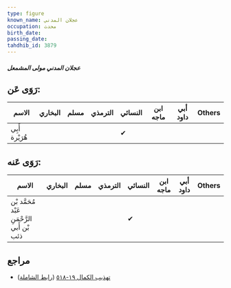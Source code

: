 ```yaml
---
type: figure
known_name: عجلان المدني
occupation: محدث
birth_date:
passing_date:
tahdhib_id: 3879
---
```

##### عجلان المدني مولى المشمعل

## رَوَى عَن:
| الاسم          | البخاري | مسلم | الترمذي | النسائي | ابن ماجه | أبي داود | Others |
| -------------- | ------- | ---- | ------- | ------- | -------- | -------- | ------ |
| أَبِي هُرَيْرة |         |      |         | ✔       |          |          |        |
## رَوَى عَنه:
| الاسم                                       | البخاري | مسلم | الترمذي | النسائي | ابن ماجه | أبي داود | Others |
| ------------------------------------------- | ------- | ---- | ------- | ------- | -------- | -------- | ------ |
| مُحَمَّد بْن عَبْد الرَّحْمَنِ بْن أَبي ذئب |         |      |         | ✔       |          |          |        |
## مراجع
- [تهذيب الكمال ١٩-٥١٨](obsidian://open?vault=Tahdhib-al-Kamal&file=Figures/٣٨٧٩-عجلان%20المدني%20مولى%20المشمعل) ([رابط الشاملة](https://shamela.ws/book/3722/10092))